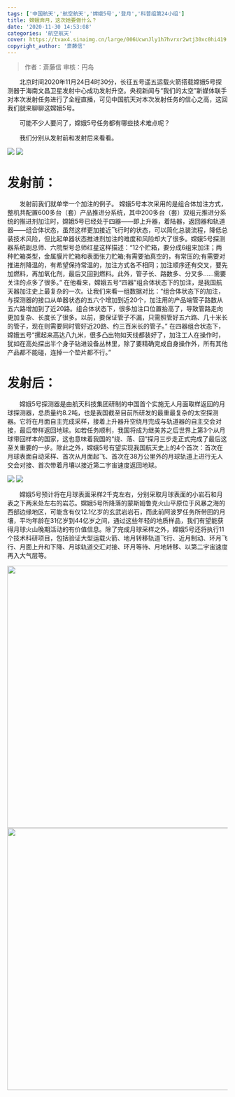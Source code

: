 ```yaml
---
tags: ['中国航天','航空航天','嫦娥5号','登月','科普组第24小组']
title: 嫦娥奔月，这次她要做什么？
date: '2020-11-30 14:53:08'
categories: '航空航天'
cover: https://tvax4.sinaimg.cn/large/006UcwnJly1h7hvrxr2wtj30xc0hi419.jpg
copyright_author: '斎藤信'
---
```


> 作者：斎藤信
审核：円岛

&emsp;&emsp;北京时间2020年11月24日4时30分，长征五号遥五运载火箭搭载嫦娥5号探测器于海南文昌卫星发射中心成功发射升空。央视新闻与“我们的太空”新媒体联手对本次发射任务进行了全程直播，可见中国航天对本次发射任务的信心之高，这回我们就来聊聊这嫦娥5号。

&emsp;&emsp;可能不少人要问了，嫦娥5号任务都有哪些技术难点呢？

&emsp;&emsp;我们分别从发射前和发射后来看看。

<img src="https://i0.hdslb.com/bfs/article/2940fe10186b5b8edaa05df74f99af27deb4cf1f.jpg@453w_527h_progressive.webp"/>
<img src="https://i0.hdslb.com/bfs/article/2d18dfc56011aa32f127e9ef6dd58d359bce5409.jpg@818w_543h_progressive.webp"/>

# 发射前：

&emsp;&emsp;发射前我们就单举一个加注的例子。 嫦娥5号本次采用的是组合体加注方式，整机共配置600多台（套）产品推进分系统，其中200多台（套）双组元推进分系统的推进剂加注时，嫦娥5号已经处于四器——即上升器，着陆器，返回器和轨道器——组合体状态，虽然这样更加接近飞行时的状态，可以简化总装流程，降低总装技术风险，但比起单器状态推进剂加注的难度和风险却大了很多。嫦娥5号探测器系统副总师、六院型号总师红星这样描述：“12个贮箱，要分成6组来加注；两种贮箱类型，金属膜片贮箱和表面张力贮箱;有需要抽真空的，有常压的;有需要对推进剂降温的，有希望保持常温的，加注方式各不相同；加注顺序还有交叉，要先加燃料，再加氧化剂，最后又回到燃料。此外，管子长、路数多、分叉多……需要关注的点多了很多。” 在他看来，嫦娥五号“四器”组合体状态下的加注，是我国航天器加注史上最复杂的一次。让我们来看一组数据对比：“组合体状态下的加注，与探测器的接口从单器状态的五六个增加到近20个，加注用的产品端管子路数从五六路增加到了近20路。组合体状态下，很多加注口位置抬高了，导致管路走向更加复杂、长度长了很多。以前，要保证管子不漏，只需照管好五六路、几十米长的管子，现在则需要同时管好近20路、约三百米长的管子。” 在四器组合状态下，嫦娥五号“摞起来高达八九米，很多凸出物如天线都装好了，加注工人在操作时，犹如在高处探出半个身子钻进设备丛林里，除了要精确完成自身操作外，所有其他产品都不能碰，连掉一个垫片都不行。”

# 发射后：

&emsp;&emsp;嫦娥5号探测器是由航天科技集团研制的中国首个实施无人月面取样返回的月球探测器，总质量约8.2吨，也是我国截至目前所研发的最重最复杂的太空探测器。它将在月面自主完成采样，接着上升器升空绕月完成与轨道器的自主交会对接，最后带样返回地球。如若任务顺利，我国将成为继美苏之后世界上第3个从月球带回样本的国家，这也意味着我国的“绕、落、回”探月三步走正式完成了最后这至关重要的一步。除此之外，嫦娥5号有望实现我国航天史上的4个首次：首次在月球表面自动采样、首次从月面起飞、首次在38万公里外的月球轨道上进行无人交会对接、首次带着月壤以接近第二宇宙速度返回地球。

<img src="https://i0.hdslb.com/bfs/article/c2de3cc25523dd03cc6f373af92d49a922a2d0f0.gif"/>
<img src="https://i0.hdslb.com/bfs/article/02a7b2401d7dc9a657e55cf6871e1c0e4b369a3a.gif"/>

&emsp;&emsp;嫦娥5号预计将在月球表面采样2千克左右，分别采取月球表面的小岩石和月表之下两米处左右的岩芯。嫦娥5号所降落的蒙斯姆鲁克火山平原位于风暴之海的西部边缘地区，可能含有仅12.1亿岁的玄武岩岩石，而此前阿波罗任务所带回的月壤，平均年龄在31亿岁到44亿岁之间，通过这些年轻的地质样品，我们有望能获得月球火山晚期活动的有价值信息。除了完成月球采样之外，嫦娥5号还将执行11个技术科研项目，包括验证大型运载火箭、地月转移轨道飞行、近月制动、环月飞行、月面上升和下降、月球轨道交汇对接、环月等待、月地转移、以第二宇宙速度再入大气层等。

<img src="https://i0.hdslb.com/bfs/article/221304767e1fa0abd4cd1bf5b8d4bdb9de9b6873.jpg@942w_629h_progressive.webp" width=600/>
<img src="https://i0.hdslb.com/bfs/article/54a04dd35e4cbfd08ee7fe7bfe8b6de93bbe0a04.jpg@942w_630h_progressive.webp" width=600/>


